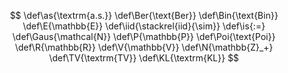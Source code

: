 $$
\def\as{\textrm{a.s.}}
\def\Ber{\text{Ber}}
\def\Bin{\text{Bin}}
\def\E{\mathbb{E}}
\def\iid{\stackrel{iid}{\sim}}
\def\is{:=}
\def\Gaus{\mathcal{N}}
\def\P{\mathbb{P}}
\def\Poi{\text{Poi}}
\def\R{\mathbb{R}}
\def\V{\mathbb{V}}
\def\N{\mathbb{Z}_+}
\def\TV{\textrm{TV}}
\def\KL{\textrm{KL}}
$$
